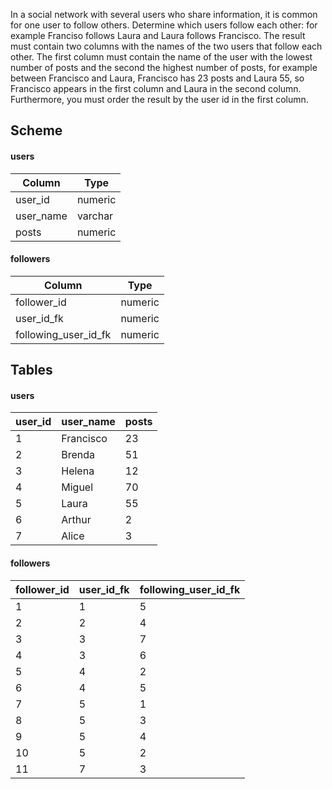In a social network with several users who share information, it is common for one user to follow others. Determine which users follow each other: for example Franciso follows Laura and Laura follows Francisco. The result must contain two columns with the names of the two users that follow each other. The first column must contain the name of the user with the lowest number of posts and the second the highest number of posts, for example between Francisco and Laura, Francisco has 23 posts and Laura 55, so Francisco appears in the first column and Laura in the second column. Furthermore, you must order the result by the user id in the first column.

## Scheme
#### users
|Column|Type|
|------|----|
|user_id|numeric|
|user_name|varchar|
|posts|numeric|
   
#### followers
|Column|Type|
|------|----|
|follower_id|numeric|
|user_id_fk|numeric|
|following_user_id_fk|numeric|
 
## Tables
#### users
|user_id|user_name|posts|
|-------|---------|-----|
|1|Francisco|23|
|2|Brenda|51|
|3|Helena|12|
|4|Miguel|70|
|5|Laura|55|
|6|Arthur|2|
|7|Alice|3|
   
#### followers
|follower_id|user_id_fk|following_user_id_fk|
|-----------|----------|--------------------|
|1|1|5|
|2|2|4|
|3|3|7|
|4|3|6|
|5|4|2|
|6|4|5|
|7|5|1|
|8|5|3|
|9|5|4|
|10|5|2|
|11|7|3|